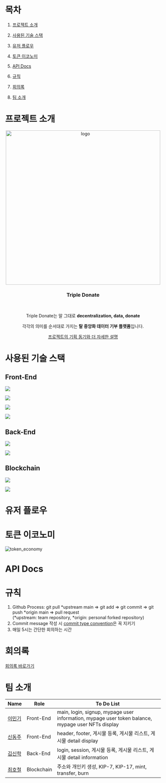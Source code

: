 # 목차

1. [프로젝트 소개](#프로젝트-소개)

2. [사용된 기술 스택](#사용된-기술-스택)

3. [유저 플로우](#유저-플로우)

4. [토큰 이코노미](#토큰-이코노미)

5. [API Docs](#api-docs)

6. [규칙](#규칙)

7. [회의록](#회의록)

8. [팀 소개](#팀-소개)

# 프로젝트 소개

<div align="center">
<img src="https://user-images.githubusercontent.com/60258527/157661452-39133fd7-7a88-4705-83b6-e3a33521b5d5.png" alt="logo" width="500">
<h3>Triple Donate</h3>
<br>
<p>Triple Donate는 말 그대로 <b>decentralization, data, donate</b></p>
<p>각각의 의미를 순서대로 가지는 <b>탈 중앙화 데이터 기부 플랫폼</b>입니다.</p>

[프로젝트의 기획 동기와 더 자세한 설명](./introduction_detail.md)

</div>

# 사용된 기술 스택

## Front-End

![](https://img.shields.io/badge/front_end-javascript-yellow?style=for-the-badge&logo=javascript)

![](https://img.shields.io/badge/front_end-react-skyblue?style=for-the-badge&logo=react)

![](https://img.shields.io/badge/front_end-mui-blue?style=for-the-badge&logo=mui)

![](https://img.shields.io/badge/💅%20front_end-styled_components-purple?style=for-the-badge)

## Back-End

![](https://img.shields.io/badge/back_end-express-green?style=for-the-badge&logo=express)

![](https://img.shields.io/badge/back_end-mongodb-olive?style=for-the-badge&logo=mongodb)

## Blockchain

![](https://img.shields.io/badge/blockchain-solidity-red?style=for-the-badge&logo=solidity)

![](https://img.shields.io/badge/blockchain-caver_js-orange?style=for-the-badge)

# 유저 플로우

# 토큰 이코노미

![token_economy](https://user-images.githubusercontent.com/60258527/158715597-dfc0a36c-fe14-4f79-af9b-74192f4d5cf2.jpg)

# API Docs

# 규칙

1. Github Process: git pull *upstream main => git add => git commit => git push *origin main => pull request
   <br>
   (*upstream: team repository, *origin: personal forked repository)
2. Commit message 작성 시 [commit type convention](https://github.com/pvdlg/conventional-commit-types)은 꼭 지키기
3. 매일 5시는 간단한 회의하는 시간

# 회의록

[회의록 바로가기](./meeting_minutes.md)

# 팀 소개

<table>
	<thead>
		<tr>
			<th>Name</th>
			<th>Role</th>
			<th>To Do List</th>
		</tr>
	</thead>
	<tbody>
		<tr>
			<td>
				<a href="https://github.com/mingi3442">이민기</a>
			</td>
			<td>Front-End</td>
			<td>
				main, login, signup, mypage user information, mypage user token balance, mypage user NFTs display
			</td>
		</tr>
		<tr>
			<td>
				<a href="https://github.com/djshinnn">신동주</a>
			</td>
			<td>Front-End</td>
			<td>
				header, footer, 게시물 등록, 게시물 리스트, 게시물 detail display
			</td>
		</tr>
		<tr>
			<td>
				<a href="https://github.com/Colvet">김신학</a>
			</td>
			<td>Back-End</td>
			<td>
				login, session, 게시물 등록, 게시물 리스트, 게시물 detail information
			</td>
		</tr>
		<tr>
			<td>
				<a href="https://github.com/choihocheol">최호철</a>
			</td>
			<td>Blockchain</td>
			<td>
				주소와 개인키 생성, KIP-7, KIP-17, mint, transfer, burn
			</td>
		</tr>
	</tbody>
</table>

